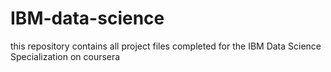 # IBM-data-science
this repository contains all project files completed for the IBM Data Science Specialization on coursera

